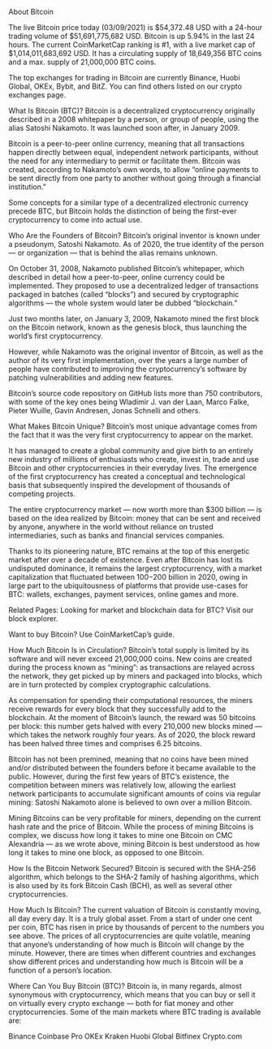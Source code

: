 About Bitcoin

The live Bitcoin price today (03/09/2021) is $54,372.48 USD with a 24-hour trading volume of $51,691,775,682 USD. Bitcoin is up 5.94% in the last 24 hours. The current CoinMarketCap ranking is #1, with a live market cap of $1,014,011,683,692 USD. It has a circulating supply of 18,649,356 BTC coins and a max. supply of 21,000,000 BTC coins.

The top exchanges for trading in Bitcoin are currently Binance, Huobi Global, OKEx, Bybit, and BitZ. You can find others listed on our crypto exchanges page.

What Is Bitcoin (BTC)?
Bitcoin is a decentralized cryptocurrency originally described in a 2008 whitepaper by a person, or group of people, using the alias Satoshi Nakamoto. It was launched soon after, in January 2009.

Bitcoin is a peer-to-peer online currency, meaning that all transactions happen directly between equal, independent network participants, without the need for any intermediary to permit or facilitate them. Bitcoin was created, according to Nakamoto’s own words, to allow “online payments to be sent directly from one party to another without going through a financial institution.”

Some concepts for a similar type of a decentralized electronic currency precede BTC, but Bitcoin holds the distinction of being the first-ever cryptocurrency to come into actual use.

Who Are the Founders of Bitcoin?
Bitcoin’s original inventor is known under a pseudonym, Satoshi Nakamoto. As of 2020, the true identity of the person — or organization — that is behind the alias remains unknown.

On October 31, 2008, Nakamoto published Bitcoin’s whitepaper, which described in detail how a peer-to-peer, online currency could be implemented. They proposed to use a decentralized ledger of transactions packaged in batches (called “blocks”) and secured by cryptographic algorithms — the whole system would later be dubbed “blockchain.”

Just two months later, on January 3, 2009, Nakamoto mined the first block on the Bitcoin network, known as the genesis block, thus launching the world’s first cryptocurrency.

However, while Nakamoto was the original inventor of Bitcoin, as well as the author of its very first implementation, over the years a large number of people have contributed to improving the cryptocurrency’s software by patching vulnerabilities and adding new features.

Bitcoin’s source code repository on GitHub lists more than 750 contributors, with some of the key ones being Wladimir J. van der Laan, Marco Falke, Pieter Wuille, Gavin Andresen, Jonas Schnelli and others.

What Makes Bitcoin Unique?
Bitcoin’s most unique advantage comes from the fact that it was the very first cryptocurrency to appear on the market.

It has managed to create a global community and give birth to an entirely new industry of millions of enthusiasts who create, invest in, trade and use Bitcoin and other cryptocurrencies in their everyday lives. The emergence of the first cryptocurrency has created a conceptual and technological basis that subsequently inspired the development of thousands of competing projects.

The entire cryptocurrency market — now worth more than $300 billion — is based on the idea realized by Bitcoin: money that can be sent and received by anyone, anywhere in the world without reliance on trusted intermediaries, such as banks and financial services companies.

Thanks to its pioneering nature, BTC remains at the top of this energetic market after over a decade of existence. Even after Bitcoin has lost its undisputed dominance, it remains the largest cryptocurrency, with a market capitalization that fluctuated between $100-$200 billion in 2020, owing in large part to the ubiquitousness of platforms that provide use-cases for BTC: wallets, exchanges, payment services, online games and more.

Related Pages:
Looking for market and blockchain data for BTC? Visit our block explorer.

Want to buy Bitcoin? Use CoinMarketCap’s guide.

How Much Bitcoin Is in Circulation?
Bitcoin’s total supply is limited by its software and will never exceed 21,000,000 coins. New coins are created during the process known as “mining”: as transactions are relayed across the network, they get picked up by miners and packaged into blocks, which are in turn protected by complex cryptographic calculations.

As compensation for spending their computational resources, the miners receive rewards for every block that they successfully add to the blockchain. At the moment of Bitcoin’s launch, the reward was 50 bitcoins per block: this number gets halved with every 210,000 new blocks mined — which takes the network roughly four years. As of 2020, the block reward has been halved three times and comprises 6.25 bitcoins.

Bitcoin has not been premined, meaning that no coins have been mined and/or distributed between the founders before it became available to the public. However, during the first few years of BTC’s existence, the competition between miners was relatively low, allowing the earliest network participants to accumulate significant amounts of coins via regular mining: Satoshi Nakamoto alone is believed to own over a million Bitcoin.

Mining Bitcoins can be very profitable for miners, depending on the current hash rate and the price of Bitcoin. While the process of mining Bitcoins is complex, we discuss how long it takes to mine one Bitcoin on CMC Alexandria — as we wrote above, mining Bitcoin is best understood as how long it takes to mine one block, as opposed to one Bitcoin.

How Is the Bitcoin Network Secured?
Bitcoin is secured with the SHA-256 algorithm, which belongs to the SHA-2 family of hashing algorithms, which is also used by its fork Bitcoin Cash (BCH), as well as several other cryptocurrencies.

How Much Is Bitcoin?
The current valuation of Bitcoin is constantly moving, all day every day. It is a truly global asset. From a start of under one cent per coin, BTC has risen in price by thousands of percent to the numbers you see above. The prices of all cryptocurrencies are quite volatile, meaning that anyone’s understanding of how much is Bitcoin will change by the minute. However, there are times when different countries and exchanges show different prices and understanding how much is Bitcoin will be a function of a person’s location.

Where Can You Buy Bitcoin (BTC)?
Bitcoin is, in many regards, almost synonymous with cryptocurrency, which means that you can buy or sell it on virtually every crypto exchange — both for fiat money and other cryptocurrencies. Some of the main markets where BTC trading is available are:

Binance
Coinbase Pro
OKEx
Kraken
Huobi Global
Bitfinex
Crypto.com 

